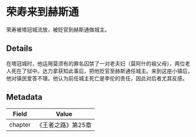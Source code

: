 # 荣寿来到赫斯通
荣寿被塔冠城流放，被贬官到赫斯通做城主。

## Details
在塔冠城时，他运用莫须有的罪名囚禁了一对老夫妇（莫阿什的祖父母），两位老人死在了狱中。达力拿获知此事后，把他贬官至赫斯通任城主。来到这座小镇后，他对镇民爱答不理。他认为前任城主死亡是李伦的责任，因此对后者尤其反感。

## Metadata
| Field | Value |
| ----- | ----- |
| chapter | 《王者之路》第25章 |
